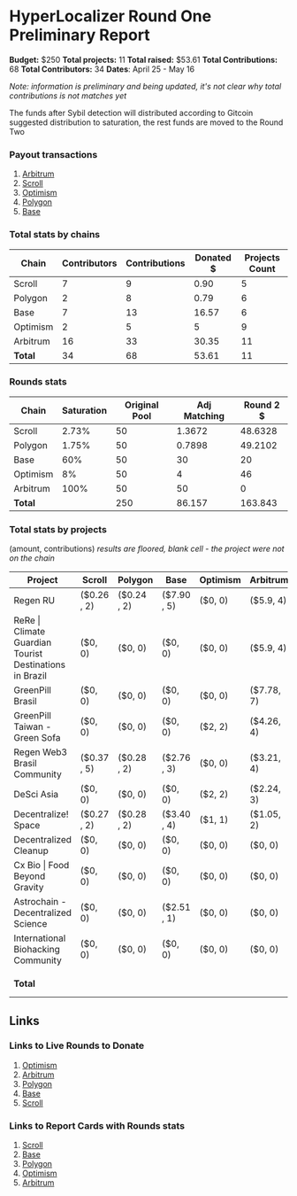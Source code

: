 # HyperLocalizer Round One Preliminary Report 

**Budget:** $250
**Total projects:** 11 
**Total raised:** $53.61
**Total Contributions:** 68
**Total Contributors:** 34
**Dates**: April 25 - May 16

*Note: information is preliminary and being updated, it's not clear why total contributions is not matches yet*

The funds after Sybil detection will distributed according to Gitcoin suggested distribution to saturation, the rest funds are moved to the Round Two

### Payout transactions

1. [Arbitrum](https://arbiscan.io/tx/0x3ab449bfd70ce6802f877066e2f874dc3188a31a751da1ee459ecbb361e4d400)
2. [Scroll](https://scrollscan.com/tx/0xa9e3f1798b952e25b0dc7a5edcb55f81a38640d194486fd2bcf41608963f14e3)
3. [Optimism](https://optimistic.etherscan.io/tx/0x3660e697c4446c4c2911b781ecc4464a3dd316236b7a63d56246051651aec81c)
4. [Polygon](https://polygonscan.com/tx/0x85e231e7f4873b7c6dcf1b00d15e6b3c249f0d703588b1a7eac7ceb3cc617585)
5. [Base](https://basescan.org/tx/0x0558db1d826c590d8288dc5b8e401928d46137dcf874d14cd41cc8e5290085fb)
### Total stats by chains

| Chain     | Contributors | Contributions | Donated $ | Projects Count |
| --------- | ------------ | ------------- | --------- | -------------- |
| Scroll    | 7            | 9             | 0.90      | 5              |
| Polygon   | 2            | 8             | 0.79      | 6              |
| Base      | 7            | 13            | 16.57     | 6              |
| Optimism  | 2            | 5             | 5         | 9              |
| Arbitrum  | 16           | 33            | 30.35     | 11             |
| **Total** | 34           | 68            | 53.61     | 11             |

### Rounds stats

| Chain     | Saturation | Original Pool | Adj Matching | Round 2 $ |
| --------- | ---------- | ------------- | ------------ | --------- |
| Scroll    | 2.73%      | 50            | 1.3672       | 48.6328   |
| Polygon   | 1.75%      | 50            | 0.7898       | 49.2102   |
| Base      | 60%        | 50            | 30           | 20        |
| Optimism  | 8%         | 50            | 4            | 46        |
| Arbitrum  | 100%       | 50            | 50           | 0         |
| **Total** |            | 250           | 86.157       | 163.843   |

### Total stats by projects

(amount, contributions)
*results are floored, blank cell - the project were not on the chain*

| Project                                                 | Scroll         | Polygon        | Base           | Optimism | Arbitrum   | Total          |
| ------------------------------------------------------- | -------------- | -------------- | -------------- | -------- | ---------- | -------------- |
| Regen RU                                                | ($0.26<br>, 2) | ($0.24<br>, 2) | ($7.90<br>, 5) | ($0, 0)  | ($5.9, 4)  | ($14.3, 13)    |
| ReRe \| Climate Guardian Tourist Destinations in Brazil | ($0, 0)        | ($0, 0)        | ($0, 0)        | ($0, 0)  | ($5.9, 4)  | ($5.9, 4)      |
| GreenPill Brasil                                        | ($0, 0)        | ($0, 0)        | ($0, 0)        | ($0, 0)  | ($7.78, 7) | ($7.78, 7)     |
| GreenPill Taiwan - Green Sofa                           | ($0, 0)        | ($0, 0)        | ($0, 0)        | ($2, 2)  | ($4.26, 4) | ($6.26, 6)     |
| Regen Web3 Brasil Community                             | ($0.37<br>, 5) | ($0.28<br>, 2) | ($2.76<br>, 3) | ($0, 0)  | ($3.21, 4) | ($6.62, 14)    |
| DeSci Asia                                              | ($0, 0)        | ($0, 0)        | ($0, 0)        | ($2, 2)  | ($2.24, 3) | ($6.24, 5)     |
| Decentralize! Space                                     | ($0.27<br>, 2) | ($0.28<br>, 2) | ($3.40<br>, 4) | ($1, 1)  | ($1.05, 2) | ($6, 11)       |
| Decentralized Cleanup                                   | ($0, 0)        | ($0, 0)        | ($0, 0)        | ($0, 0)  | ($0, 0)    | ($0, 0)        |
| Cx Bio \| Food Beyond Gravity                           | ($0, 0)        | ($0, 0)        | ($0, 0)        | ($0, 0)  | ($0, 0)    | ($0, 0)        |
| Astrochain - Decentralized Science                      | ($0, 0)        | ($0, 0)        | ($2.51<br>, 1) | ($0, 0)  | ($0, 0)    | ($2.51<br>, 1) |
| International Biohacking Community                      | ($0, 0)        | ($0, 0)        | ($0, 0)        | ($0, 0)  | ($0, 0)    | ($0, 0)        |
|                                                         |                |                |                |          |            |                |
| **Total**                                               |                |                |                |          |            | ($55.61, 61)   |

## Links
### Links to Live Rounds to Donate

1. [Optimism](https://explorer.gitcoin.co/#/round/10/18)
2. [Arbitrum](https://explorer.gitcoin.co/#/round/42161/38)
3. [Polygon](https://explorer.gitcoin.co/#/round/137/10)
4. [Base](https://explorer.gitcoin.co/#/round/8453/10)
5. [Scroll](https://explorer.gitcoin.co/#/round/534352/6)

### Links to Report Cards with Rounds stats

1. [Scroll](https://reportcards.gitcoin.co/534352/6)
2. [Base](https://reportcards.gitcoin.co/8453/10)
3. [Polygon](https://reportcards.gitcoin.co/137/10)
4. [Optimism](https://reportcards.gitcoin.co/10/0x9b9c6a72a8d7cdcc3bc244502ed4707218ce8b14)
5. [Arbitrum](https://reportcards.gitcoin.co/42161/38)


